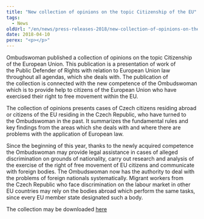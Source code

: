 ```yaml
---
title: "New collection of opinions on the topic Citizenship of the EU"
tags:
  - News
oldUrl: "/en/news/press-releases-2018/new-collection-of-opinions-on-the-topic-citizenship-of-the-eu/"
date: 2018-04-10
perex: "<p></p>"
---
```


<!-- imported from the old website -->

<p>Ombudswoman published a collection of opinions on the topic Citizenship of the European Union. This publication is a presentation of work of the Public Defender of Rights with relation to European Union law throughout all agendas, which she deals with. The publication of the collection is connected with the new competence of the Ombudswoman which is to provide help to citizens of the European Union who have exercised their right to free movement within the EU.</p> <p>The collection of opinions presents cases of Czech citizens residing abroad or citizens of the EU residing in the Czech Republic, who have turned to the Ombudswoman in the past. It summarizes the fundamental rules and key findings from the areas which she deals with and where there are problems with the application of European law.</p> <p>Since the beginning of this year, thanks to the newly acquired competence the Ombudswoman may provide legal assistance in cases of alleged discrimination on grounds of nationality, carry out research and analysis of the exercise of the right of free movement of EU citizens and communicate with foreign bodies. The Ombudswoman now has the authority to deal with the problems of foreign nationals systematically. Migrant workers from the Czech Republic who face discrimination on the labour market in other EU countries may rely on the bodies abroad which perform the same tasks, since every EU member state designated such a body. </p><p> The collection may be downloaded <a href="https://www.ochrance.cz/fileadmin/user_upload/Obcanstvi_EU/2018_Citizenship-EU_EN.pdf" target="_blank">here</a></p>
